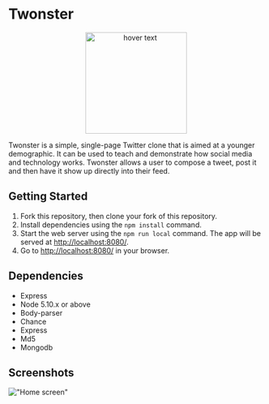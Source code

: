 # Twonster

<p align="center">
  <img src="https://image.flaticon.com/icons/svg/826/826588.svg" width="200" title="hover text">
</p>

Twonster is a simple, single-page Twitter clone that is aimed at a younger demographic. It can be used to teach and demonstrate how social media and technology works. Twonster allows a user to compose a tweet, post it and then have it show up directly into their feed. 

## Getting Started

1. Fork this repository, then clone your fork of this repository.
2. Install dependencies using the `npm install` command.
3. Start the web server using the `npm run local` command. The app will be served at <http://localhost:8080/>.
4. Go to <http://localhost:8080/> in your browser.

## Dependencies

- Express
- Node 5.10.x or above
- Body-parser
- Chance
- Express
- Md5
- Mongodb

## Screenshots

!["Home screen"](https://github.com/bguids91/tweeter/blob/master/docs/Screen%20Shot%202018-09-14%20at%2010.33.04.png?raw=true)


